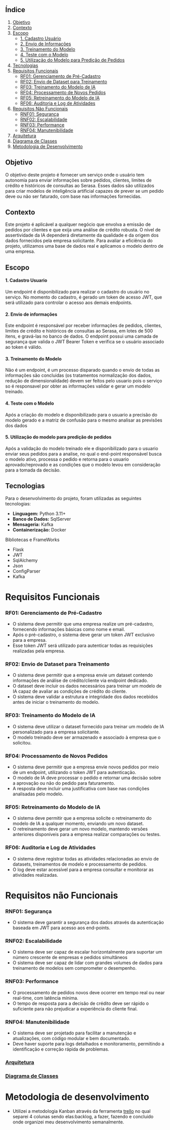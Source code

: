 ## Índice

1. [Objetivo](#objetivo)
2. [Contexto](#contexto)
3. [Escopo](#escopo)
   - [1. Cadastro Usuário](#1-cadastro-usuario)
   - [2. Envio de Informações](#2-envio-de-informações)
   - [3. Treinamento do Modelo](#3-treinamento-do-modelo)
   - [4. Teste com o Modelo](#4-teste-com-o-modelo)
   - [5. Utilização do Modelo para Predição de Pedidos](#5-utilização-do-modelo-para-predição-de-pedidos)
4. [Tecnologias](#tecnologias)
5. [Requisitos Funcionais](#requisitos-funcionais)
   - [RF01: Gerenciamento de Pré-Cadastro](#rf01-gerenciamento-de-pré-cadastro)
   - [RF02: Envio de Dataset para Treinamento](#rf02-envio-de-dataset-para-treinamento)
   - [RF03: Treinamento do Modelo de IA](#rf03-treinamento-do-modelo-de-ia)
   - [RF04: Processamento de Novos Pedidos](#rf04-processamento-de-novos-pedidos)
   - [RF05: Retreinamento do Modelo de IA](#rf05-retreinamento-do-modelo-de-ia)
   - [RF06: Auditoria e Log de Atividades](#rf06-auditoria-e-log-de-atividades)
6. [Requisitos Não Funcionais](#requisitos-não-funcionais)
   - [RNF01: Segurança](#rnf01-segurança)
   - [RNF02: Escalabilidade](#rnf02-escalabilidade)
   - [RNF03: Performance](#rnf03-performance)
   - [RNF04: Manutenibilidade](#rnf04-manutenibilidade)
7. [Arquitetura](#arquitetura)
8. [Diagrama de Classes](#diagrama-de-classes)
9. [Metodologia de Desenvolvimento](#metodologia-de-desenvolvimento)


## Objetivo
  O objetivo deste projeto é fornecer um serviço onde o usuário tem autonomia para enviar informações sobre pedidos, clientes, limites de crédito e históricos de consultas ao Serasa.
  Esses dados são utilizados para criar modelos de inteligência artificial capazes de prever se um pedido deve ou não ser faturado, com base nas informações fornecidas.

## Contexto
  Este projeto é aplicável a qualquer negócio que envolva a emissão de pedidos por clientes e que exija uma análise de crédito robusta. O nível de assertividade da IA dependerá diretamente 
  da qualidade e da origem dos dados fornecidos pela empresa solicitante. Para avaliar a eficiência do projeto, utilizamos uma base de dados real e aplicamos o modelo dentro de uma empresa.
  
## Escopo
#### **1. Cadastro Usuario**  
Um endpoint é disponibilizado para realizar o cadastro do usuário no serviço. No momento do cadastro, é gerado um token de acesso JWT, que será utilizado para controlar o acesso aos demais endpoints.

#### **2. Envio de informações**  
Este endpoint é responsável por receber informações de pedidos, clientes, limites de crédito e históricos de consultas ao Serasa, em lotes de 500 itens, e gravá-las no banco de dados. 
O endpoint possui uma camada de segurança que valida o JWT Bearer Token e verifica se o usuário associado ao token é válido.

#### **3. Treinamento do Modelo**  
Não é um endpoint, é um processo disparado quando o envio de todas as informações são concluidas (os tratamentos normalização dos dados, redução de dimensionalidade) devem ser feitos pelo usuario pois 
o serviço so é responsavel por obter as informações validar e gerar um modelo treinado.

#### **4. Teste com o Modelo**  
Após a criação do modelo e disponibilizado para o usuario a precisão do modelo gerado e a matriz de confusão para o mesmo analisar as previsões dos dados

#### **5. Utilização do modelo para predição de pedidos**  
Após a validação do modelo treinado ele e disponibilizado para o usuario enviar seus pedidos para a analise, no qual o end-point responsável busca o modelo ativo, processa o pedido e retorna para o usuario aprovado/reprovado e as condições que o modelo levou em consideração para a tomada da decisão.

## **Tecnologias**  
Para o desenvolvimento do projeto, foram utilizadas as seguintes tecnologias:
  * **Linguagem:** Python 3.11+
  * **Banco de Dados:** SqlServer
  * **Mensageria:** Kafka
  * **Containerização:** Docker
    
Bibliotecas e FrameWorks
  * Flask
  * JWT
  * SqlAlchemy
  * Json
  * ConfigParser
  * Kafka

# Requisitos Funcionais  

### **RF01: Gerenciamento de Pré-Cadastro**  
- O sistema deve permitir que uma empresa realize um pré-cadastro, fornecendo informações básicas como nome e email.  
- Após o pré-cadastro, o sistema deve gerar um token JWT exclusivo para a empresa.  
- Esse token JWT será utilizado para autenticar todas as requisições realizadas pela empresa.  

### **RF02: Envio de Dataset para Treinamento**  
- O sistema deve permitir que a empresa envie um dataset contendo informações de análise de crédito/cliente via endpoint dedicado.  
- O dataset deve incluir os dados necessários para treinar um modelo de IA capaz de avaliar as condições de crédito do cliente.  
- O sistema deve validar a estrutura e integridade dos dados recebidos antes de iniciar o treinamento do modelo.  

### **RF03: Treinamento do Modelo de IA**  
- O sistema deve utilizar o dataset fornecido para treinar um modelo de IA personalizado para a empresa solicitante.  
- O modelo treinado deve ser armazenado e associado à empresa que o solicitou.  

### **RF04: Processamento de Novos Pedidos**  
- O sistema deve permitir que a empresa envie novos pedidos por meio de um endpoint, utilizando o token JWT para autenticação.  
- O modelo de IA deve processar o pedido e retornar uma decisão sobre a aprovação ou não do pedido para faturamento.  
- A resposta deve incluir uma justificativa com base nas condições analisadas pelo modelo.  

### **RF05: Retreinamento do Modelo de IA**  
- O sistema deve permitir que a empresa solicite o retreinamento do modelo de IA a qualquer momento, enviando um novo dataset.  
- O retreinamento deve gerar um novo modelo, mantendo versões anteriores disponíveis para a empresa realizar comparações ou testes.  

### **RF06: Auditoria e Log de Atividades**  
- O sistema deve registrar todas as atividades relacionadas ao envio de datasets, treinamentos de modelo e processamento de pedidos.  
- O log deve estar acessível para a empresa consultar e monitorar as atividades realizadas.  

# Requisitos não Funcionais  

### **RNF01: Segurança**  
- O sistema deve garantir a segurança dos dados através da autenticação baseada em JWT para acesso aos end-points.  

### **RNF02: Escalabilidade**  
- O sistema deve ser capaz de escalar horizontalmente para suportar um número crescente de empresas e pedidos simultâneos
- O sistema deve ser capaz de lidar com grandes volumes de dados para treinamento de modelos sem comprometer o desempenho.

### **RNF03: Performance**  
- O processamento de pedidos novos deve ocorrer em tempo real ou near real-time, com latência mínima.
- O tempo de resposta para a decisão de crédito deve ser rápido o suficiente para não prejudicar a experiência do cliente final.

### **RNF04: Manutenibilidade**  
- O sistema deve ser projetado para facilitar a manutenção e atualizações, com código modular e bem documentado.
- Deve haver suporte para logs detalhados e monitoramento, permitindo a identificação e correção rápida de problemas.

### [Arquitetura](https://github.com/kaueotto/service_analisdor_clientes/blob/master/docs/Arquitetura.png)
### [Diagrama de Classes](https://github.com/kaueotto/service_analisdor_clientes/blob/master/docs/Diagrama%20de%20classe.png)  

# Metodologia de desenvolvimento  

- Utilizei a metodologia Kanban através da ferramenta [trello](https://trello.com/b/s3Kvp0Zz/tcc) no qual separei 4 colunas sendo elas:backlog, a fazer, fazendo e concluido onde organizei meu desenvolvimento semanalmente.




